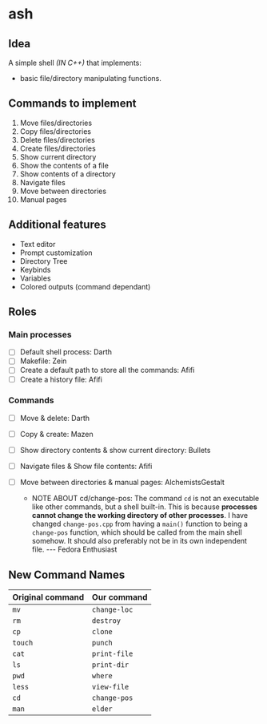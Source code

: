 # ash

## Idea

A simple shell *(IN C++)* that implements:

- basic file/directory manipulating functions.

## Commands to implement

 1. Move files/directories
 2. Copy files/directories
 3. Delete files/directories
 4. Create files/directories
 5. Show current directory
 6. Show the contents of a file
 7. Show contents of a directory
 8. Navigate files
 9. Move between directories
10. Manual pages

## Additional features

- Text editor
- Prompt customization
- Directory Tree
- Keybinds
- Variables
- Colored outputs (command dependant)

## Roles

### Main processes

- [ ] Default shell process: Darth
- [ ] Makefile: Zein
- [ ] Create a default path to store all the commands: Afifi
- [ ] Create a history file: Afifi

### Commands

- [ ] Move & delete: Darth

- [ ] Copy & create: Mazen

- [ ] Show directory contents & show current directory: Bullets

- [ ] Navigate files & Show file contents: Afifi

- [ ] Move between directories & manual pages: AlchemistsGestalt
  - NOTE ABOUT cd/change-pos: The command `cd` is not an executable like other
    commands, but a shell built-in.  This is because **processes cannot change
    the working directory of other processes**.  I have changed `change-pos.cpp`
    from having a `main()` function to being a `change-pos` function, which
    should be called from the main shell somehow.  It should also preferably not
    be in its own independent file. --- Fedora Enthusiast

## New Command Names

| Original command | Our command  |
|------------------|--------------|
| `mv`             | `change-loc` |
| `rm`             | `destroy`    |
| `cp`             | `clone`      |
| `touch`          | `punch`      |
| `cat`            | `print-file` |
| `ls`             | `print-dir`  |
| `pwd`            | `where`      |
| `less`           | `view-file`  |
| `cd`             | `change-pos` |
| `man`            | `elder`      |
